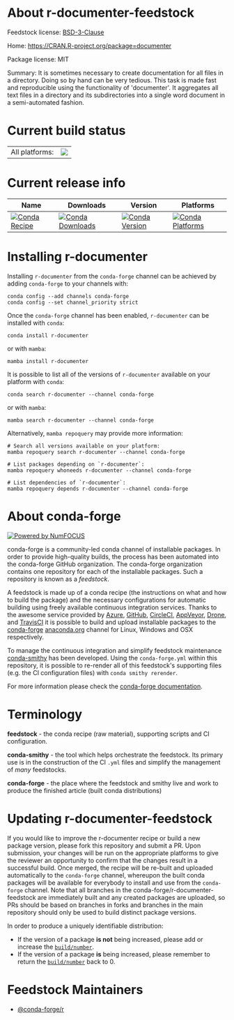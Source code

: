 About r-documenter-feedstock
============================

Feedstock license: [BSD-3-Clause](https://github.com/conda-forge/r-documenter-feedstock/blob/main/LICENSE.txt)

Home: https://CRAN.R-project.org/package=documenter

Package license: MIT

Summary: It is sometimes necessary to create documentation for all files in a directory. Doing so by hand can be very tedious. This task is made fast and reproducible using the functionality of 'documenter'. It aggregates all text files in a directory and its subdirectories into a single word document in a semi-automated fashion.

Current build status
====================


<table><tr><td>All platforms:</td>
    <td>
      <a href="https://dev.azure.com/conda-forge/feedstock-builds/_build/latest?definitionId=16462&branchName=main">
        <img src="https://dev.azure.com/conda-forge/feedstock-builds/_apis/build/status/r-documenter-feedstock?branchName=main">
      </a>
    </td>
  </tr>
</table>

Current release info
====================

| Name | Downloads | Version | Platforms |
| --- | --- | --- | --- |
| [![Conda Recipe](https://img.shields.io/badge/recipe-r--documenter-green.svg)](https://anaconda.org/conda-forge/r-documenter) | [![Conda Downloads](https://img.shields.io/conda/dn/conda-forge/r-documenter.svg)](https://anaconda.org/conda-forge/r-documenter) | [![Conda Version](https://img.shields.io/conda/vn/conda-forge/r-documenter.svg)](https://anaconda.org/conda-forge/r-documenter) | [![Conda Platforms](https://img.shields.io/conda/pn/conda-forge/r-documenter.svg)](https://anaconda.org/conda-forge/r-documenter) |

Installing r-documenter
=======================

Installing `r-documenter` from the `conda-forge` channel can be achieved by adding `conda-forge` to your channels with:

```
conda config --add channels conda-forge
conda config --set channel_priority strict
```

Once the `conda-forge` channel has been enabled, `r-documenter` can be installed with `conda`:

```
conda install r-documenter
```

or with `mamba`:

```
mamba install r-documenter
```

It is possible to list all of the versions of `r-documenter` available on your platform with `conda`:

```
conda search r-documenter --channel conda-forge
```

or with `mamba`:

```
mamba search r-documenter --channel conda-forge
```

Alternatively, `mamba repoquery` may provide more information:

```
# Search all versions available on your platform:
mamba repoquery search r-documenter --channel conda-forge

# List packages depending on `r-documenter`:
mamba repoquery whoneeds r-documenter --channel conda-forge

# List dependencies of `r-documenter`:
mamba repoquery depends r-documenter --channel conda-forge
```


About conda-forge
=================

[![Powered by
NumFOCUS](https://img.shields.io/badge/powered%20by-NumFOCUS-orange.svg?style=flat&colorA=E1523D&colorB=007D8A)](https://numfocus.org)

conda-forge is a community-led conda channel of installable packages.
In order to provide high-quality builds, the process has been automated into the
conda-forge GitHub organization. The conda-forge organization contains one repository
for each of the installable packages. Such a repository is known as a *feedstock*.

A feedstock is made up of a conda recipe (the instructions on what and how to build
the package) and the necessary configurations for automatic building using freely
available continuous integration services. Thanks to the awesome service provided by
[Azure](https://azure.microsoft.com/en-us/services/devops/), [GitHub](https://github.com/),
[CircleCI](https://circleci.com/), [AppVeyor](https://www.appveyor.com/),
[Drone](https://cloud.drone.io/welcome), and [TravisCI](https://travis-ci.com/)
it is possible to build and upload installable packages to the
[conda-forge](https://anaconda.org/conda-forge) [anaconda.org](https://anaconda.org/)
channel for Linux, Windows and OSX respectively.

To manage the continuous integration and simplify feedstock maintenance
[conda-smithy](https://github.com/conda-forge/conda-smithy) has been developed.
Using the ``conda-forge.yml`` within this repository, it is possible to re-render all of
this feedstock's supporting files (e.g. the CI configuration files) with ``conda smithy rerender``.

For more information please check the [conda-forge documentation](https://conda-forge.org/docs/).

Terminology
===========

**feedstock** - the conda recipe (raw material), supporting scripts and CI configuration.

**conda-smithy** - the tool which helps orchestrate the feedstock.
                   Its primary use is in the construction of the CI ``.yml`` files
                   and simplify the management of *many* feedstocks.

**conda-forge** - the place where the feedstock and smithy live and work to
                  produce the finished article (built conda distributions)


Updating r-documenter-feedstock
===============================

If you would like to improve the r-documenter recipe or build a new
package version, please fork this repository and submit a PR. Upon submission,
your changes will be run on the appropriate platforms to give the reviewer an
opportunity to confirm that the changes result in a successful build. Once
merged, the recipe will be re-built and uploaded automatically to the
`conda-forge` channel, whereupon the built conda packages will be available for
everybody to install and use from the `conda-forge` channel.
Note that all branches in the conda-forge/r-documenter-feedstock are
immediately built and any created packages are uploaded, so PRs should be based
on branches in forks and branches in the main repository should only be used to
build distinct package versions.

In order to produce a uniquely identifiable distribution:
 * If the version of a package **is not** being increased, please add or increase
   the [``build/number``](https://docs.conda.io/projects/conda-build/en/latest/resources/define-metadata.html#build-number-and-string).
 * If the version of a package **is** being increased, please remember to return
   the [``build/number``](https://docs.conda.io/projects/conda-build/en/latest/resources/define-metadata.html#build-number-and-string)
   back to 0.

Feedstock Maintainers
=====================

* [@conda-forge/r](https://github.com/orgs/conda-forge/teams/r/)

